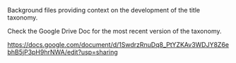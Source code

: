 Background files providing context on the development of the title taxonomy. 

Check the Google Drive Doc for the most recent version of the taxonomy. 

https://docs.google.com/document/d/1SwdrzRnuDq8_PtYZKAv3WDJY8Z6ebhB5jP3pH9hrNWA/edit?usp=sharing
